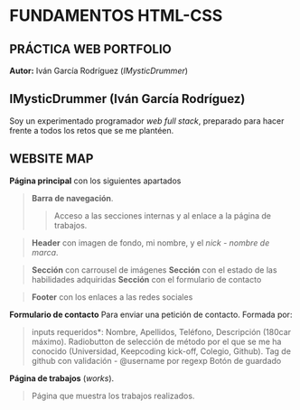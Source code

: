 # FUNDAMENTOS HTML-CSS
## PRÁCTICA WEB PORTFOLIO

**Autor:** Iván García Rodríguez (*IMysticDrummer*)

## IMysticDrummer (Iván García Rodríguez)

Soy un experimentado programador *web full stack*, preparado para hacer frente a todos los retos que se me plantéen.



## WEBSITE MAP
**Página principal** con los siguientes apartados
> **Barra de navegación**.
>> Acceso a las secciones internas y al enlace a la página de trabajos.

> **Header** con imagen de fondo, mi nombre, y el *nick - nombre de marca*.

> **Sección** con carrousel de imágenes
> **Sección** con el estado de las habilidades adquiridas
> **Sección** con el formulario de contacto

> **Footer** con los enlaces a las redes sociales

**Formulario de contacto**
Para enviar una petición de contacto.
Formada por:
> inputs requeridos*: Nombre, Apellidos, Teléfono, Descripción (180car máximo).
> Radiobutton de selección de método por el que se me ha conocido (Universidad, Keepcoding kick-off, Colegio, Github).
> Tag de github con validación - @username por regexp
> Botón de guardado

**Página de trabajos** (*works*).
> Página que muestra los trabajos realizados.
